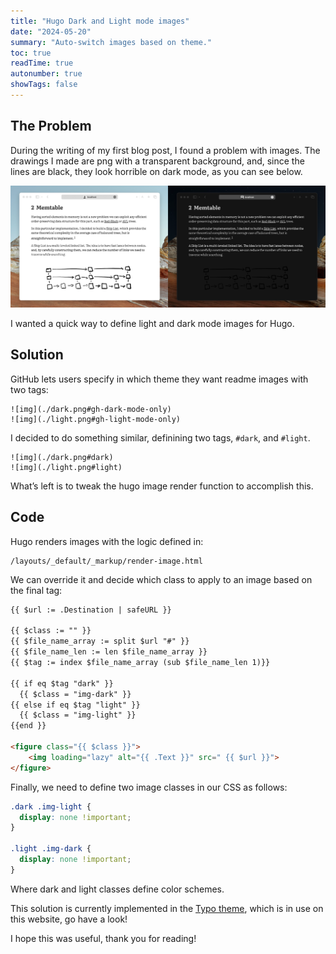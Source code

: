```yaml
---
title: "Hugo Dark and Light mode images"
date: "2024-05-20"
summary: "Auto-switch images based on theme."
toc: true
readTime: true
autonumber: true
showTags: false
---
```


## The Problem

During the writing of my first blog post, I found a problem with images. The drawings I made are png with a transparent background, and, since the lines are black, they look horrible on dark mode, as you can see below.

![img](problem.webp)

I wanted a quick way to define light and dark mode images for Hugo.

## Solution

GitHub lets users specify in which theme they want readme images with two tags:

```
![img](./dark.png#gh-dark-mode-only)
![img](./light.png#gh-light-mode-only)
```

I decided to do something similar, definining two tags, `#dark`, and `#light`. 

```
![img](./dark.png#dark)
![img](./light.png#light)
```

What’s left is to tweak the hugo image render function to accomplish this.

## Code

Hugo renders images with the logic defined in: 

```
/layouts/_default/_markup/render-image.html
```

We can override it and decide which class to apply to an image based on the final tag:

```html
{{ $url := .Destination | safeURL }}

{{ $class := "" }}
{{ $file_name_array := split $url "#" }}
{{ $file_name_len := len $file_name_array }}
{{ $tag := index $file_name_array (sub $file_name_len 1)}}

{{ if eq $tag "dark" }}
  {{ $class = "img-dark" }}
{{ else if eq $tag "light" }}
  {{ $class = "img-light" }}
{{end }}

<figure class="{{ $class }}">
    <img loading="lazy" alt="{{ .Text }}" src=" {{ $url }}">
</figure>
```

Finally, we need to define two image classes in our CSS as follows:

```css
.dark .img-light {
  display: none !important;
}

.light .img-dark {
  display: none !important;
}
```

Where dark and light classes define color schemes.

This solution is currently implemented in the [Typo theme](https://github.com/tomfran/typo), which is in use on this website, go have a look!

I hope this was useful, thank you for reading! 